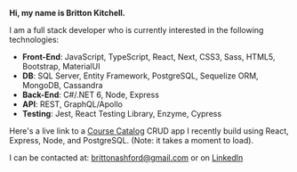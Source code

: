 **Hi, my name is Britton Kitchell.**

I am a full stack developer who is currently interested in the following technologies:  
  
- **Front-End**: JavaScript, TypeScript, React, Next, CSS3, Sass, HTML5, Bootstrap, MaterialUI  
- **DB**: SQL Server, Entity Framework, PostgreSQL, Sequelize ORM, MongoDB, Cassandra   
- **Back-End**: C#/.NET 6, Node, Express 
- **API**: REST, GraphQL/Apollo   
- **Testing**: Jest, React Testing Library, Enzyme, Cypress
  
  
  
Here's a live link to a [Course Catalog](https://course-catalog-frontend-heroku.herokuapp.com/) CRUD app I recently build using React, Express, Node, and PostgreSQL. (Note: it takes a moment to load).

I can be contacted at: brittonashford@gmail.com or on [LinkedIn](https://www.linkedin.com/in/britton-kitchell/)
